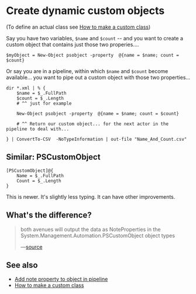 ﻿# Create dynamic custom objects

(To define an actual class see [How to make a custom class](how_to_make_a_custom_class.md))

Say you have two variables, `$name` and `$count` -- and you want to create a custom object that contains just those two properies....

	$myObject = New-Object psobject -property  @{name = $name; count = $count}

Or say you are in a pipeline, within which `$name` and `$count` become available... you want to pipe out a custom object with those two properties...

	dir *.xml | % {
		$name = $_.FullPath
		$count = $_.Length
		# ^^ just for example

		New-Object psobject -property  @{name = $name; count = $count}

		# ^^ Return our custom object... for the next actor in the pipeline to deal with...

	} | ConvertTo-CSV  -NoTypeInformation | out-file "Name_And_Count.csv"



## Similar: PSCustomObject

	[PSCustomObject]@{
		Name = $_.FullPath
		Count = $_.Length
	}

This is newer. It's slightly less typing. It can have other improvements.


## What's the difference?

> both avenues will output the data as NoteProperties in the System.Management.Automation.PSCustomObject object types
>
> &mdash;[source](https://devops-collective-inc.gitbook.io/the-big-book-of-powershell-gotchas/new-object-psobject-vs.-pscustomobject)


## See also

- [Add note property to object in pipeline](add_property_to_object_along_pipeline.md)
- [How to make a custom class](how_to_make_a_custom_class.md)

